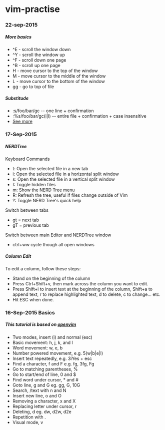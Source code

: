 # vim-practise

### 22-sep-2015 

##### More basics
- ^E - scroll the window down
- ^Y - scroll the window up
- ^F - scroll down one page
- ^B - scroll up one page
- H - move cursor to the top of the window
- M - move cursor to the middle of the window
- L - move cursor to the bottom of the window
- gg - go to top of file

##### Substitude
- :s/foo/bar/gc    -- one line + confirmation
- :%s/foo/bar/gc(i|I)   -- entire file + confirmation + case insensitive
- [See more](http://vim.wikia.com/wiki/Search_and_replace)


### 17-Sep-2015 

##### NERDTree
Keyboard Commands
- t: Open the selected file in a new tab
- i: Open the selected file in a horizontal split window
- s: Open the selected file in a vertical split window
- I: Toggle hidden files
- m: Show the NERD Tree menu
- R: Refresh the tree, useful if files change outside of Vim
- ?: Toggle NERD Tree's quick help

Switch between tabs
- gt = next tab
- gT = previous tab

Switch between main Editor and NERDTree window
- ctrl+ww cycle though all open windows

##### Column Edit
To edit a column, follow these steps:
- Stand on the beginning of the column
- Press Ctrl+Shift+v, then mark across the column you want to edit.
- Press Shift+i to insert text at the beginning of the column, Shift+a to append text, r to replace highlighted text, d to delete, c to change... etc.
- Hit ESC when done.


### 16-Sep-2015 Basics 
##### This tutorial is based on [openvim](http://www.openvim.com/tutorial.html)
- Two modes, insert (i) and normal (esc)
- Basic movement: h, j, k, and l
- Word movement: w, e, b
- Number powered movement, e.g. 5(w|b|e|l)
- Insert text repeatedly, e.g. 3iYes + esc
- Find a character, f and F e.g. fg, 3fg, Fg
- Go to matching parentheses, %
- Go to start/end of line, 0 and $
- Find word under cursor, * and #
- Goto line, g and G eg. gg, G, 10G
- Search, /text with n and N
- Insert new line, o and O
- Removing a character, x and X
- Replacing letter under cursor, r
- Deleting, d eg. dw, d2w, d2e
- Repetition with .
- Visual mode, v

